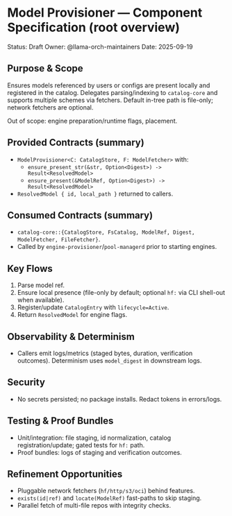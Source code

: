 # Model Provisioner — Component Specification (root overview)

Status: Draft
Owner: @llama-orch-maintainers
Date: 2025-09-19

## Purpose & Scope

Ensures models referenced by users or configs are present locally and registered in the catalog. Delegates parsing/indexing to `catalog-core` and supports multiple schemes via fetchers. Default in-tree path is file-only; network fetchers are optional.

Out of scope: engine preparation/runtime flags, placement.

## Provided Contracts (summary)

- `ModelProvisioner<C: CatalogStore, F: ModelFetcher>` with:
  - `ensure_present_str(&str, Option<Digest>) -> Result<ResolvedModel>`
  - `ensure_present(&ModelRef, Option<Digest>) -> Result<ResolvedModel>`
- `ResolvedModel { id, local_path }` returned to callers.

## Consumed Contracts (summary)

- `catalog-core::{CatalogStore, FsCatalog, ModelRef, Digest, ModelFetcher, FileFetcher}`.
- Called by `engine-provisioner`/`pool-managerd` prior to starting engines.

## Key Flows

1) Parse model ref.
2) Ensure local presence (file-only by default; optional `hf:` via CLI shell-out when available).
3) Register/update `CatalogEntry` with `lifecycle=Active`.
4) Return `ResolvedModel` for engine flags.

## Observability & Determinism

- Callers emit logs/metrics (staged bytes, duration, verification outcomes). Determinism uses `model_digest` in downstream logs.

## Security

- No secrets persisted; no package installs. Redact tokens in errors/logs.

## Testing & Proof Bundles

- Unit/integration: file staging, id normalization, catalog registration/update; gated tests for `hf:` path.
- Proof bundles: logs of staging and verification outcomes.

## Refinement Opportunities

- Pluggable network fetchers (`hf/http/s3/oci`) behind features.
- `exists(id|ref)` and `locate(ModelRef)` fast-paths to skip staging.
- Parallel fetch of multi-file repos with integrity checks.
